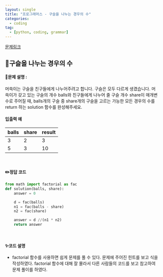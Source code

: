 ```yaml
---
layout: single
title: "프로그래머스 - 구슬을 나누는 경우의 수"
categories: 
  - coding
tag:
  - [python, coding, grammar]
--- 
```

[문제링크](https://school.programmers.co.kr/learn/courses/30/lessons/120840)  

## 📌구슬을 나누는 경우의 수
#### 📖문제 설명 :  
머쓱이는 구슬을 친구들에게 나누어주려고 합니다. 구슬은 모두 다르게 생겼습니다. 머쓱이가 갖고 있는 구슬의 개수 balls와 친구들에게 나누어 줄 구슬 개수 share이 매개변수로 주어질 때, balls개의 구슬 중 share개의 구슬을 고르는 가능한 모든 경우의 수를 return 하는 solution 함수를 완성해주세요.

#### 입출력 예  
|balls|share|result|
|---|---|---|
|3|2|3|
|5|3|10|

<br>

#### ✏️정답 코드
```python
from math import factorial as fac
def solution(balls, share):
    answer = 0

    d = fac(balls)
    n1 = fac(balls - share)
    n2 = fac(share)

    answer = d //(n1 * n2)
    return answer
```

<br>

#### ✨코드 설명
- factorial 함수를 사용하면 쉽게 문제를 풀 수 있다. 문제에 주어진 힌트를 보고 식을 작성하였다.
  factorial 함수에 대해 잘 몰라서 다른 사람들의 코드를 보고 참고하여 문제 풀이를 하였다. 
